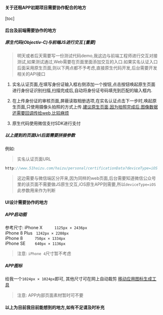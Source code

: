 #### 关于还租APP初期项目需要协作配合的地方
[toc]
#### 后台及前端需要协作的地方
##### 原生代码(Objectiv-C)与前端JS进行交互 [重要]
>明天或者后天需要写一份测试代码demo,我这边与前端工程师进行交互对接测试,如果测试通过,Web需要在页面里面添加交互的入口.如果实名认证入口后面采用原生页面,则以下两点都不予考虑,直接原生代码开发,后台需要开发相关的API接口

1. 实名认证页面,在填写身份证输入框右侧添加一个按钮,点击按钮唤起原生页面进行身份证识别扫描,扫描完成后,自动将身份证号码填充到匹配的输入框内.

2. 在上传身份证的审核页面,屏蔽读取相册选项,在实名认证点击下一步时,唤起原生页面,只使用摄像头拍照的方式上传.[建议原生页面,因为拍照完成后,图像数据还需要回调传给web,比较麻烦]()

3. 原生代码使用微信支付SDK进行支付
##### 以上提到的页面Url后面需要拼接参数
例如:
>实名认证页面URL
```swift
http://www.51haizu.com/haizu/personal/certificationData?deviceType=iOS
```
>这边需要与微信端区分开来,因为同样的web页面,后台需要知道微信公众号里的该页面不需要做JS原生交互,iOS原生APP则需要,所以`deviceType=iOS`此参数用来作为判断



#### UI设计需要协作的地方
##### APP启动图
参考尺寸:
iPhone X &nbsp;&nbsp;&nbsp;&nbsp;&nbsp;&nbsp;&nbsp;&nbsp; `1125px × 2436px`     
iPhone 8 Plus &nbsp;&nbsp;`1242px × 2208px`        
iPhone 8 &nbsp;&nbsp;&nbsp;&nbsp;&nbsp;&nbsp;&nbsp;&nbsp;       `750px × 1334px`         
iPhone SE &nbsp;&nbsp;&nbsp;&nbsp;&nbsp;&nbsp;      `640px × 1136px`   
>注意: `iPhone 4`尺寸暂不考虑
##### APP图标
给我一个`1024px × 1024px`即可, 其他尺寸可在网上自动裁剪   [移动应用图标生成工具](https://icon.wuruihong.com/#/ios)
>注意: APP内部页面素材暂时可不要

#### 以上为目前我目前能想到的地方,如有不足请及时补充